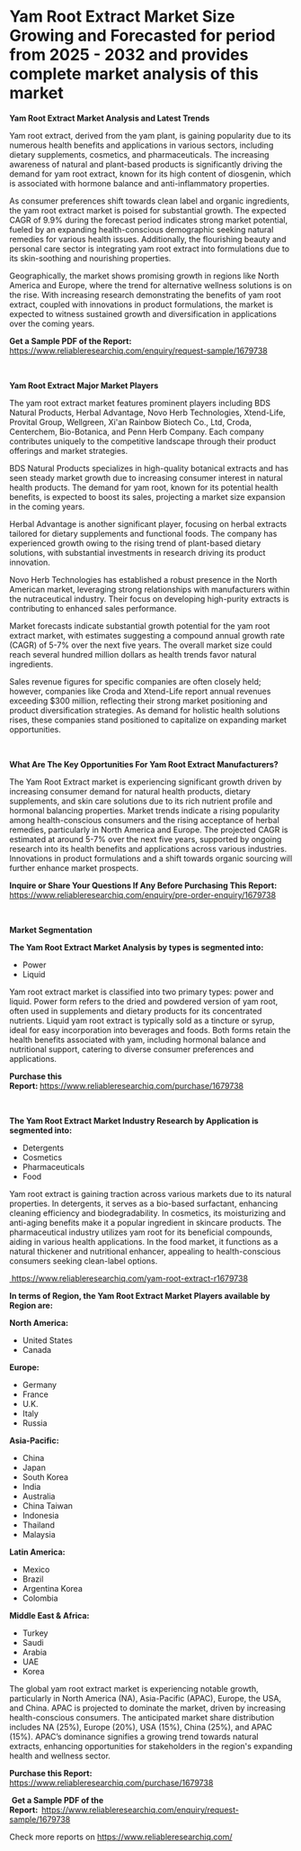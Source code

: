 <p><h1>Yam Root Extract Market Size Growing and Forecasted for period from 2025 - 2032 and provides complete market analysis of this market</h1></p><p><strong>Yam Root Extract Market Analysis and Latest Trends</strong></p>
<p><p>Yam root extract, derived from the yam plant, is gaining popularity due to its numerous health benefits and applications in various sectors, including dietary supplements, cosmetics, and pharmaceuticals. The increasing awareness of natural and plant-based products is significantly driving the demand for yam root extract, known for its high content of diosgenin, which is associated with hormone balance and anti-inflammatory properties.</p><p>As consumer preferences shift towards clean label and organic ingredients, the yam root extract market is poised for substantial growth. The expected CAGR of 9.9% during the forecast period indicates strong market potential, fueled by an expanding health-conscious demographic seeking natural remedies for various health issues. Additionally, the flourishing beauty and personal care sector is integrating yam root extract into formulations due to its skin-soothing and nourishing properties.</p><p>Geographically, the market shows promising growth in regions like North America and Europe, where the trend for alternative wellness solutions is on the rise. With increasing research demonstrating the benefits of yam root extract, coupled with innovations in product formulations, the market is expected to witness sustained growth and diversification in applications over the coming years.</p></p>
<p><strong>Get a Sample PDF of the Report:&nbsp;</strong> <a href="https://www.reliableresearchiq.com/enquiry/request-sample/1679738?utm_campaign=2739&utm_medium=2&utm_source=Github&utm_content=ia&utm_term=02042025&utm_id=yam-root-extract">https://www.reliableresearchiq.com/enquiry/request-sample/1679738</a></p>
<p>&nbsp;</p>
<p><strong>Yam Root Extract Major Market Players</strong></p>
<p><p>The yam root extract market features prominent players including BDS Natural Products, Herbal Advantage, Novo Herb Technologies, Xtend-Life, Provital Group, Wellgreen, Xi'an Rainbow Biotech Co., Ltd, Croda, Centerchem, Bio-Botanica, and Penn Herb Company. Each company contributes uniquely to the competitive landscape through their product offerings and market strategies.</p><p>BDS Natural Products specializes in high-quality botanical extracts and has seen steady market growth due to increasing consumer interest in natural health products. The demand for yam root, known for its potential health benefits, is expected to boost its sales, projecting a market size expansion in the coming years.</p><p>Herbal Advantage is another significant player, focusing on herbal extracts tailored for dietary supplements and functional foods. The company has experienced growth owing to the rising trend of plant-based dietary solutions, with substantial investments in research driving its product innovation.</p><p>Novo Herb Technologies has established a robust presence in the North American market, leveraging strong relationships with manufacturers within the nutraceutical industry. Their focus on developing high-purity extracts is contributing to enhanced sales performance.</p><p>Market forecasts indicate substantial growth potential for the yam root extract market, with estimates suggesting a compound annual growth rate (CAGR) of 5-7% over the next five years. The overall market size could reach several hundred million dollars as health trends favor natural ingredients.</p><p>Sales revenue figures for specific companies are often closely held; however, companies like Croda and Xtend-Life report annual revenues exceeding $300 million, reflecting their strong market positioning and product diversification strategies. As demand for holistic health solutions rises, these companies stand positioned to capitalize on expanding market opportunities.</p></p>
<p>&nbsp;</p>
<p><strong>What Are The Key Opportunities For Yam Root Extract Manufacturers?</strong></p>
<p><p>The Yam Root Extract market is experiencing significant growth driven by increasing consumer demand for natural health products, dietary supplements, and skin care solutions due to its rich nutrient profile and hormonal balancing properties. Market trends indicate a rising popularity among health-conscious consumers and the rising acceptance of herbal remedies, particularly in North America and Europe. The projected CAGR is estimated at around 5-7% over the next five years, supported by ongoing research into its health benefits and applications across various industries. Innovations in product formulations and a shift towards organic sourcing will further enhance market prospects.</p></p>
<p><strong>Inquire or Share Your Questions If Any Before Purchasing This Report:</strong> <a href="https://www.reliableresearchiq.com/enquiry/pre-order-enquiry/1679738?utm_campaign=2739&utm_medium=2&utm_source=Github&utm_content=ia&utm_term=02042025&utm_id=yam-root-extract">https://www.reliableresearchiq.com/enquiry/pre-order-enquiry/1679738</a></p>
<p>&nbsp;</p>
<p><strong>Market Segmentation</strong></p>
<p><strong>The Yam Root Extract Market Analysis by types is segmented into:</strong></p>
<p><ul><li>Power</li><li>Liquid</li></ul></p>
<p><p>Yam root extract market is classified into two primary types: power and liquid. Power form refers to the dried and powdered version of yam root, often used in supplements and dietary products for its concentrated nutrients. Liquid yam root extract is typically sold as a tincture or syrup, ideal for easy incorporation into beverages and foods. Both forms retain the health benefits associated with yam, including hormonal balance and nutritional support, catering to diverse consumer preferences and applications.</p></p>
<p><strong>Purchase this Report:&nbsp;</strong><a href="https://www.reliableresearchiq.com/purchase/1679738?utm_campaign=2739&utm_medium=2&utm_source=Github&utm_content=ia&utm_term=02042025&utm_id=yam-root-extract">https://www.reliableresearchiq.com/purchase/1679738</a></p>
<p>&nbsp;</p>
<p><strong>The Yam Root Extract Market Industry Research by Application is segmented into:</strong></p>
<p><ul><li>Detergents</li><li>Cosmetics</li><li>Pharmaceuticals</li><li>Food</li></ul></p>
<p><p>Yam root extract is gaining traction across various markets due to its natural properties. In detergents, it serves as a bio-based surfactant, enhancing cleaning efficiency and biodegradability. In cosmetics, its moisturizing and anti-aging benefits make it a popular ingredient in skincare products. The pharmaceutical industry utilizes yam root for its beneficial compounds, aiding in various health applications. In the food market, it functions as a natural thickener and nutritional enhancer, appealing to health-conscious consumers seeking clean-label options.</p></p>
<p><a href="https://www.reliableresearchiq.com/yam-root-extract-r1679738?utm_campaign=2739&utm_medium=2&utm_source=Github&utm_content=ia&utm_term=02042025&utm_id=yam-root-extract">&nbsp;https://www.reliableresearchiq.com/yam-root-extract-r1679738</a></p>
<p><strong>In terms of Region, the Yam Root Extract Market Players available by Region are:</strong></p>
<p>
    <p> <strong> North America: </strong>
        <ul>
            <li>United States</li>
            <li>Canada</li>
        </ul>
        </p> 
    <p> <strong> Europe: </strong>
        <ul>
            <li>Germany</li>
            <li>France</li>
            <li>U.K.</li>
            <li>Italy</li>
            <li>Russia</li>
        </ul>
        </p> 
    <p> <strong> Asia-Pacific: </strong>
        <ul>
            <li>China</li>
            <li>Japan</li>
            <li>South Korea</li>
            <li>India</li>
            <li>Australia</li>
            <li>China Taiwan</li>
            <li>Indonesia</li>
            <li>Thailand</li>
            <li>Malaysia</li>
        </ul>
        </p> 
    <p> <strong> Latin America: </strong>
        <ul>
            <li>Mexico</li>
            <li>Brazil</li>
            <li>Argentina Korea</li>
            <li>Colombia</li>
        </ul>
        </p> 
    <p> <strong> Middle East & Africa: </strong>
        <ul>
            <li>Turkey</li>
            <li>Saudi</li>
            <li>Arabia</li>
            <li>UAE</li>
            <li>Korea</li>
        </ul>
    </p>
    </p>
<p><p>The global yam root extract market is experiencing notable growth, particularly in North America (NA), Asia-Pacific (APAC), Europe, the USA, and China. APAC is projected to dominate the market, driven by increasing health-conscious consumers. The anticipated market share distribution includes NA (25%), Europe (20%), USA (15%), China (25%), and APAC (15%). APAC’s dominance signifies a growing trend towards natural extracts, enhancing opportunities for stakeholders in the region's expanding health and wellness sector.</p></p>
<p><strong>Purchase this Report: </strong><a href="https://www.reliableresearchiq.com/purchase/1679738?utm_campaign=2739&utm_medium=2&utm_source=Github&utm_content=ia&utm_term=02042025&utm_id=yam-root-extract">https://www.reliableresearchiq.com/purchase/1679738</a></p>
<p>&nbsp;<strong>Get a Sample PDF of the Report:&nbsp;&nbsp;</strong><a href="https://www.reliableresearchiq.com/enquiry/request-sample/1679738?utm_campaign=2739&utm_medium=2&utm_source=Github&utm_content=ia&utm_term=02042025&utm_id=yam-root-extract">https://www.reliableresearchiq.com/enquiry/request-sample/1679738</a></p>
<p><strong></strong></p>
<p>Check more reports on <a href="https://www.reliableresearchiq.com/?utm_campaign=2739&utm_medium=2&utm_source=Github&utm_content=ia&utm_term=02042025&utm_id=yam-root-extract">https://www.reliableresearchiq.com/</a></p>